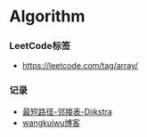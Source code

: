# Algorithm

### LeetCode标签
- https://leetcode.com/tag/array/

### 记录
- [最短路径-邻接表-Dijkstra](https://github.com/wangkuiwu/datastructs_and_algorithm/blob/master/source/graph/dijkstra/udg/java/ListUDG.java)
- [wangkuiwu博客](http://wangkuiwu.github.io/)

